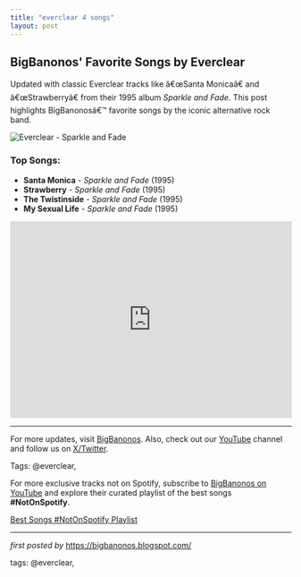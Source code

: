 ```yaml
---
title: "everclear 4 songs"
layout: post
---
```

<h2 >BigBanonos' Favorite Songs by Everclear</h2> <!-- Introductory Text -->
<p >Updated with classic Everclear tracks like â€œSanta Monicaâ€ and â€œStrawberryâ€ from their 1995 album <em>Sparkle and Fade</em>. This post highlights BigBanonosâ€™ favorite songs by the iconic alternative rock band.</p> <!-- Featured Image -->
<div > <img src="https://i.scdn.co/image/ab67616d00001e02c82e555e0a3101d07287581b" alt="Everclear - Sparkle and Fade">
</div> <!-- Song List -->
<h3 >Top Songs:</h3>
<ul > <li><strong>Santa Monica</strong> - <em>Sparkle and Fade</em> (1995)</li> <li><strong>Strawberry</strong> - <em>Sparkle and Fade</em> (1995)</li> <li><strong>The Twistinside</strong> - <em>Sparkle and Fade</em> (1995)</li> <li><strong>My Sexual Life</strong> - <em>Sparkle and Fade</em> (1995)</li>
</ul> <!-- Spotify Playlist Embed -->
<div > <iframe src="https://open.spotify.com/embed/playlist/4waJ7SiOulHZmY1LrNM03S?utm_source=generator" width="100%" height="352" frameborder="0" allow="autoplay; clipboard-write; encrypted-media; fullscreen; picture-in-picture" loading="lazy"></iframe>
</div> <!-- Footer Links -->
<hr />
<p >For more updates, visit <a href="https://bigbanonos.blogspot.com/" target="_blank">BigBanonos</a>. Also, check out our <a href="https://www.youtube.com/@BigBanonos" target="_blank">YouTube</a> channel and follow us on <a href="https://x.com/bigbanonos" target="_blank">X/Twitter</a>.</p> <!-- Tags -->
<p >Tags: @everclear,</p>


<!--Subscribe and Playlist Links-->
<div>
    <p>For more exclusive tracks not on Spotify, subscribe to <a href="https://www.youtube.com/@BigBanonos" target="_blank">BigBanonos on YouTube</a> and explore their curated playlist of the best songs <strong>#NotOnSpotify</strong>.</p>
    <p><a href="https://www.youtube.com/playlist?list=PLtuNtuTatqI0kFahUCbtbfenC_ET5O_tr" target="_blank">Best Songs #NotOnSpotify Playlist<br /></a></p></div>

<hr />

<p><em>first posted by</em> <a href="https://bigbanonos.blogspot.com/" rel="noopener" target="_new">https://bigbanonos.blogspot.com/</a></p>

<p>tags: @everclear,</p>
